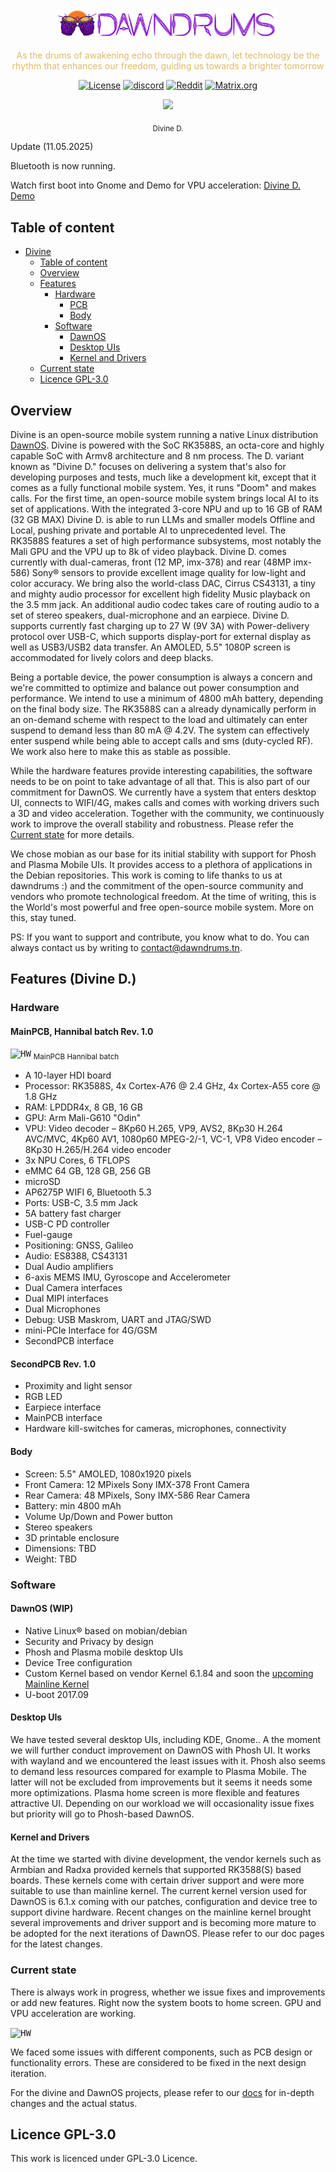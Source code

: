 <div align="center">
<a href="https://dawndrums.tn"><img title="dawndrums" src="assets/dd_logo_v2.png" width="70%"/></a>

<span style="color: #e1ba66;">As the drums of awakening echo through the dawn, let technology be the rhythm that enhances our freedom, guiding us towards a brighter tomorrow</span>


[![License](https://img.shields.io/badge/License-GPL%203.0-blue.svg)](https://opensource.org/licenses/Apache-2.0)
[![discord](https://img.shields.io/badge/Discord-%235865F2.svg?&logo=discord&logoColor=white)](https://discord.gg/HVb5jNBTRH)
[![Reddit](https://img.shields.io/badge/Reddit-FF4500?logo=reddit&logoColor=white)](https://reddit.com/r/dawndrumsdev)
[![Matrix.org](https://img.shields.io/badge/Matrix-000?logo=matrix&logoColor=fff)](https://matrix.to/#/#dawndrums.tn:matrix.org)


<p float="center">
<img src="https://github.com/dawndrums/divine/blob/main/d._/assets/dd.rev1.jpg" width="50%" object-fit="cover"/>
</p>
<sub>
  Divine D.
</sub>
</div>

Update (11.05.2025)

Bluetooth is now running.

Watch first boot into Gnome and Demo for VPU acceleration: [Divine D. Demo](https://www.youtube.com/shorts/qcMIeTOkewY)
## Table of content

- [Divine](#divine)
  - [Table of content](#table-of-content)
  - [Overview](#overview)
  - [Features](#features)
    - [Hardware](#hardware)
      - [PCB](#pcb)
      - [Body](#body)
    - [Software](#software)
      - [DawnOS](#dawnos)
      - [Desktop UIs](#ui)
      - [Kernel and Drivers](#kernel)
  - [Current state](#current-state)
  - [Licence GPL-3.0](#licence-gpl-30)

## Overview

Divine is an open-source mobile system running a native Linux distribution [DawnOS](https://www.github/dawndrums/dawnos/).
Divine is powered with the SoC RK3588S, an octa-core and highly capable SoC with Armv8 architecture and 8 nm process. The D. variant known as "Divine D." focuses on delivering 
a system that's also for developing purposes and tests, much like a development kit, except that it comes as a fully functional mobile system. Yes, it runs "Doom" and makes calls.
For the first time, an open-source mobile system brings local AI to its set of applications.
With the integrated 3-core NPU and up to 16 GB of RAM (32 GB MAX) Divine D. is able to run LLMs and smaller models Offline and Local, pushing private and portable AI to unprecedented level.
The RK3588S features a set of high performance subsystems, most notably the Mali GPU and the VPU up to 8k of video playback. 
Divine D. comes currently with dual-cameras, front (12 MP, imx-378) and rear (48MP imx-586) Sony® sensors to provide excellent image quality for low-light and color accuracy.
We bring also the world-class DAC, Cirrus CS43131, a tiny and mighty audio processor for excellent high fidelity Music playback on the 3.5 mm jack.
An additional audio codec takes care of routing audio to a set of stereo speakers, dual-microphone and an earpiece.
Divine D. supports currently fast charging up to 27 W (9V 3A) with Power-delivery protocol over USB-C, which supports display-port for external display as well as USB3/USB2 data transfer.
An AMOLED, 5.5" 1080P screen is accommodated for lively colors and deep blacks. 

Being a portable device, the power consumption is always a concern and we're committed to optimize and balance out power consumption and performance.
We intend to use a minimum of 4800 mAh battery, depending on the final body size.
The RK3588S can a already dynamically perform in an on-demand scheme with respect to the load and ultimately can enter suspend to demand less than 80 mA @ 4.2V.
The system can effectively enter suspend while being able to accept calls and sms (duty-cycled RF). We work also here to make this as stable as possible.

While the hardware features provide interesting capabilities, the software needs to be on point to take advantage of all that. This is also part of our commitment for DawnOS.
We currently have a system that enters desktop UI, connects to WIFI/4G, makes calls and comes with working drivers such a 3D and video acceleration.
Together with the community, we continuously work to improve the overall stability and robustness.
Please refer the [Current state](#current-state) for more details.

We chose mobian as our base for its initial stability with support for Phosh and Plasma Mobile UIs. It provides access to a plethora of applications in the Debian repositories.
This work is coming to life thanks to us at dawndrums :) and the commitment of the open-source community and vendors who promote technological freedom.
At the time of writing, this is the World's most powerful and free open-source mobile system.
More on this, stay tuned.

PS: If you want to support and contribute, you know what to do. You can always contact us by writing to contact@dawndrums.tn.

## Features (Divine D.)

### Hardware

#### MainPCB, Hannibal batch Rev. 1.0
<kbd><img title="HW" src="https://github.com/dawndrums/divine/blob/main/d._/assets/divine_mb_1.0.jpg"/></kbd>
<sub>
MainPCB Hannibal batch
</sub>
- A 10-layer HDI board
- Processor: RK3588S, 4x Cortex-A76 @ 2.4 GHz, 4x Cortex-A55 core @ 1.8 GHz
- RAM: LPDDR4x, 8 GB, 16 GB
- GPU: Arm Mali-G610 "Odin"
- VPU: Video decoder – 8Kp60 H.265, VP9, AVS2, 8Kp30 H.264 AVC/MVC, 4Kp60 AV1, 1080p60 MPEG-2/-1, VC-1, VP8 Video encoder – 8Kp30 H.265/H.264 video encoder
- 3x NPU Cores, 6 TFLOPS 
- eMMC 64 GB, 128 GB, 256 GB
- microSD
- AP6275P WIFI 6, Bluetooth 5.3
- Ports: USB-C, 3.5 mm Jack
- 5A battery fast charger
- USB-C PD controller
- Fuel-gauge
- Positioning: GNSS, Galileo
- Audio: ES8388, CS43131
- Dual Audio amplifiers
- 6-axis MEMS IMU, Gyroscope and Accelerometer
- Dual Camera interfaces
- Dual MIPI interfaces
- Dual Microphones
- Debug: USB Maskrom, UART and JTAG/SWD
- mini-PCIe Interface for 4G/GSM
- SecondPCB interface
#### SecondPCB Rev. 1.0
- Proximity and light sensor
- RGB LED
- Earpiece interface
- MainPCB interface
- Hardware kill-switches for cameras, microphones, connectivity

#### Body
- Screen: 5.5" AMOLED, 1080x1920 pixels
- Front Camera: 12 MPixels Sony IMX-378 Front Camera
- Rear Camera: 48 MPixels, Sony IMX-586 Rear Camera
- Battery: min  4800 mAh
- Volume Up/Down and Power button
- Stereo speakers
- 3D printable enclosure
- Dimensions: TBD
- Weight: TBD


### Software
#### DawnOS (WIP)
- Native Linux® based on mobian/debian
- Security and Privacy by design
- Phosh and Plasma mobile desktop UIs
- Device Tree configuration
- Custom Kernel based on vendor Kernel 6.1.84 and soon the [upcoming Mainline Kernel](https://gitlab.collabora.com/hardware-enablement/rockchip-3588/notes-for-rockchip-3588/-/blob/main/mainline-status.md)
- U-boot 2017.09
#### Desktop UIs

We have tested several desktop UIs, including KDE, Gnome.. A the moment we will further conduct improvement on DawnOS with Phosh UI.
It works with wayland and we encountered the least issues with it. Phosh also seems to demand less resources compared for example to Plasma Mobile.
The latter will not be excluded from improvements but it seems it needs some more optimizations. Plasma home screen is more flexible and features attractive UI.
Depending on our workload we will occasionality issue fixes but priority will go to Phosh-based DawnOS.

#### Kernel and Drivers

At the time we started with divine development, the vendor kernels such as Armbian and Radxa provided kernels that supported RK3588(S) based boards.
These kernels come with certain driver support and were more suitable to use than mainline kernel.
The current kernel version used for DawnOS is 6.1.x coming with our patches, configuration and device tree to support divine hardware.
Recent changes on the mainline kernel brought several improvements and driver support and is becoming more mature to be adopted for the next iterations of DawnOS.
Please refer to our doc pages for the latest changes.

### Current state


There is always work in progress, whether we issue fixes and improvements or add new features.
Right now the system boots to home screen. GPU and VPU acceleration are working.

<kbd><img title="HW" src="https://github.com/dawndrums/divine/blob/main/d._/assets/IMG_4082.jpeg"/></kbd>

We faced some issues with different components, such as PCB design or functionality errors.
These are considered to be fixed in the next design iteration.

For the divine and DawnOS projects, please refer to our [docs](https://docs.dawndrums.tn/docs/Current_state) for in-depth changes and the actual status.


## Licence GPL-3.0

This work is licenced under GPL-3.0 Licence.
